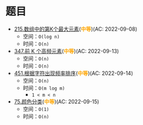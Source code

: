 # 题目

- [215.数组中的第K个最大元素](/src/main/java/leetcode/sort/sub0215/README.md)(<b style="color: orange">中等</b>)(AC: 2022-09-08)
  - 空间：`O(log n)`
  - 时间：`O(n)`
- [347.前 K 个高频元素](/src/main/java/leetcode/sort/sub0347/README.md)(<b style="color: orange">中等</b>)(AC: 2022-09-13)
  - 空间：`O(n)`
  - 时间：`O(n)`
- [451.根据字符出现频率排序](/src/main/java/leetcode/sort/sub0451/README.md)(<b style="color: orange">中等</b>)(AC: 2022-09-14)
  - 空间：`O(n)`
  - 时间：`O(m log m)`
    - `1 < m < n`
- [75.颜色分类](/src/main/java/leetcode/sort/sub0075/README.md)(<b style="color: orange">中等</b>)(AC: 2022-09-15)
  - 空间：`O(1)`
  - 时间：`O(n)`
